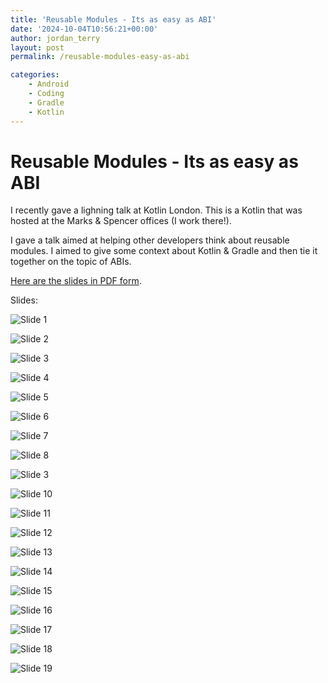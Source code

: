 ```yaml
---
title: 'Reusable Modules - Its as easy as ABI'
date: '2024-10-04T10:56:21+00:00'
author: jordan_terry
layout: post
permalink: /reusable-modules-easy-as-abi

categories:
    - Android
    - Coding
    - Gradle
    - Kotlin
---
```


# Reusable Modules - Its as easy as ABI

I recently gave a lighning talk at Kotlin London. This is a Kotlin that was hosted at the Marks & Spencer offices (I work there!).

I gave a talk aimed at helping other developers think about reusable modules. I aimed to give some context about Kotlin & Gradle and then tie it together on the topic of ABIs.

[Here are the slides in PDF form](images/presentations/easy-as-abi.pdf).

Slides:

![Slide 1](../images/presentations/easy-as-abi/slide-1.png)

![Slide 2](../images/presentations/easy-as-abi/slide-2.png)

![Slide 3](../images/presentations/easy-as-abi/slide-3.png)

![Slide 4](../images/presentations/easy-as-abi/slide-4.png)

![Slide 5](../images/presentations/easy-as-abi/slide-5.png)

![Slide 6](../images/presentations/easy-as-abi/slide-6.png)

![Slide 7](../images/presentations/easy-as-abi/slide-7.png)

![Slide 8](../images/presentations/easy-as-abi/slide-8.png)

![Slide 3](../images/presentations/easy-as-abi/slide-9.png)

![Slide 10](../images/presentations/easy-as-abi/slide-10.png)

![Slide 11](../images/presentations/easy-as-abi/slide-11.png)

![Slide 12](../images/presentations/easy-as-abi/slide-12.png)

![Slide 13](../images/presentations/easy-as-abi/slide-13.png)

![Slide 14](../images/presentations/easy-as-abi/slide-14.png)

![Slide 15](../images/presentations/easy-as-abi/slide-15.png)

![Slide 16](../images/presentations/easy-as-abi/slide-16.png)

![Slide 17](../images/presentations/easy-as-abi/slide-17.png)

![Slide 18](../images/presentations/easy-as-abi/slide-18.png)

![Slide 19](../images/presentations/easy-as-abi/slide-19.png)